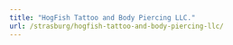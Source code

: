```yaml
---
title: "HogFish Tattoo and Body Piercing LLC."
url: /strasburg/hogfish-tattoo-and-body-piercing-llc/
---
```


